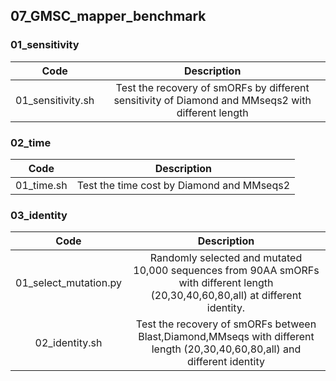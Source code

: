 ## 07_GMSC_mapper_benchmark

### 01_sensitivity

| **Code** | **Description** | 
| :---: | :---: | 
| 01_sensitivity.sh | Test the recovery of smORFs by different sensitivity of Diamond and MMseqs2 with different length | 

### 02_time

| **Code** | **Description** |
| :---: | :---: |
| 01_time.sh | Test the time cost by Diamond and MMseqs2 | 

### 03_identity

| **Code** | **Description** |
| :---: | :---: | 
| 01_select_mutation.py  | Randomly selected and mutated 10,000 sequences from 90AA smORFs with different length (20,30,40,60,80,all) at different identity. | 
| 02_identity.sh | Test the recovery of smORFs between Blast,Diamond,MMseqs with different length (20,30,40,60,80,all) and different identity | 